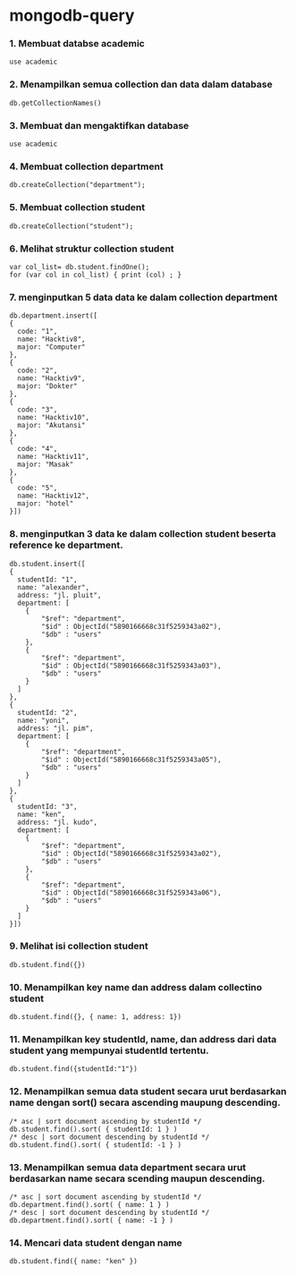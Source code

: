 # mongodb-query

### 1. Membuat databse academic
```
use academic
```

### 2. Menampilkan semua collection dan data dalam database
```
db.getCollectionNames()
```

### 3. Membuat dan mengaktifkan database
```
use academic
```

### 4. Membuat collection department
```
db.createCollection("department");
```

### 5. Membuat collection student
```
db.createCollection("student");
```

### 6. Melihat struktur collection student
```
var col_list= db.student.findOne();
for (var col in col_list) { print (col) ; }
```

### 7. menginputkan 5 data data ke dalam collection department
```
db.department.insert([
{
  code: "1",
  name: "Hacktiv8",
  major: "Computer"
},
{
  code: "2",
  name: "Hacktiv9",
  major: "Dokter"
},
{
  code: "3",
  name: "Hacktiv10",
  major: "Akutansi"
},
{
  code: "4",
  name: "Hacktiv11",
  major: "Masak"
},
{
  code: "5",
  name: "Hacktiv12",
  major: "hotel"
}])
```

### 8. menginputkan 3 data ke dalam collection student beserta reference ke department.
```
db.student.insert([
{
  studentId: "1",
  name: "alexander",
  address: "jl. pluit",
  department: [
    {
        "$ref": "department",
        "$id" : ObjectId("5890166668c31f5259343a02"),
        "$db" : "users"
    },
    {
        "$ref": "department",
        "$id" : ObjectId("5890166668c31f5259343a03"),
        "$db" : "users"
    }
  ]
},
{
  studentId: "2",
  name: "yoni",
  address: "jl. pim",
  department: [
    {
        "$ref": "department",
        "$id" : ObjectId("5890166668c31f5259343a05"),
        "$db" : "users"
    }
  ]
},
{
  studentId: "3",
  name: "ken",
  address: "jl. kudo",
  department: [
    {
        "$ref": "department",
        "$id" : ObjectId("5890166668c31f5259343a02"),
        "$db" : "users"
    },
    {
        "$ref": "department",
        "$id" : ObjectId("5890166668c31f5259343a06"),
        "$db" : "users"
    }
  ]
}])
```

### 9. Melihat isi collection student
```
db.student.find({})
```

### 10. Menampilkan key name dan address dalam collectino student
```
db.student.find({}, { name: 1, address: 1})
```

### 11. Menampilkan key studentId, name, dan address dari data student yang mempunyai studentId tertentu.
```
db.student.find({studentId:"1"})
```

### 12. Menampilkan semua data student secara urut berdasarkan name dengan sort() secara ascending maupung descending.
```
/* asc | sort document ascending by studentId */
db.student.find().sort( { studentId: 1 } )
/* desc | sort document descending by studentId */
db.student.find().sort( { studentId: -1 } )
```

### 13. Menampilkan semua data department secara urut berdasarkan name secara scending maupun descending.
```
/* asc | sort document ascending by studentId */
db.department.find().sort( { name: 1 } )
/* desc | sort document descending by studentId */
db.department.find().sort( { name: -1 } )
```

### 14. Mencari data student dengan name
```
db.student.find({ name: "ken" })
```
